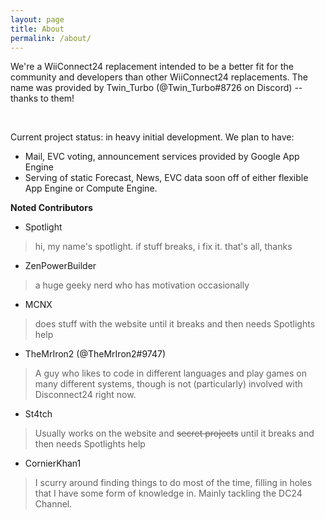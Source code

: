 ```yaml
---
layout: page
title: About
permalink: /about/
---
```

We're a WiiConnect24 replacement intended to be a better fit for the community and developers than other WiiConnect24 replacements. The name was provided by Twin_Turbo (@Twin_Turbo#8726 on Discord) -- thanks to them! 

<br>

Current project status: in heavy initial development.
We plan to have:

- Mail, EVC voting, announcement services provided by Google App Engine
- Serving of static Forecast, News, EVC data soon off of either flexible App Engine or Compute Engine.
   


 **Noted Contributors**
 
  - Spotlight
  
>   hi, my name's spotlight. if stuff breaks, i fix it. that's all, thanks

  - ZenPowerBuilder
  
>  a huge geeky nerd who has motivation occasionally
  
  - MCNX
  
>  does stuff with the website until it breaks and then needs Spotlights help
  
   - TheMrIron2 (@TheMrIron2#9747)
  
>  A guy who likes to code in different languages and play games on many different systems, though is not (particularly) involved with Disconnect24 right now.
  
  - St4tch
  
>  Usually works on the website and ~~secret projects~~ until it breaks and then needs Spotlights help

  - CornierKhan1
  
>  I scurry around finding things to do most of the time, filling in holes that I have some form of knowledge in. Mainly tackling the DC24 Channel.

